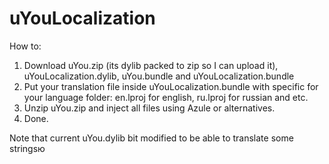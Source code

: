 # uYouLocalization

How to:

1. Download uYou.zip (its dylib packed to zip so I can upload it), uYouLocalization.dylib, uYou.bundle and uYouLocalization.bundle
2. Put your translation file inside uYouLocalization.bundle with specific for your language folder: en.lproj for english, ru.lproj for russian and etc.
3. Unzip uYou.zip and inject all files using Azule or alternatives.
4. Done.

Note that current uYou.dylib bit modified to be able to translate some stringsю
